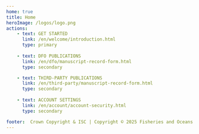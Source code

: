 ```yaml
---
home: true
title: Home
heroImage: /logos/logo.png
actions:
    - text: GET STARTED
      link: /en/welcome/introduction.html
      type: primary
      
    - text: DFO PUBLICATIONS
      link: /en/dfo/manuscript-record-form.html
      type: secondary

    - text: THIRD-PARTY PUBLICATIONS
      link: /en/third-party/manuscript-record-form.html
      type: secondary
      
    - text: ACCOUNT SETTINGS
      link: /en/account/account-security.html
      type: secondary

footer:  Crown Copyright & ISC | Copyright © 2025 Fisheries and Oceans Canada
---
```


